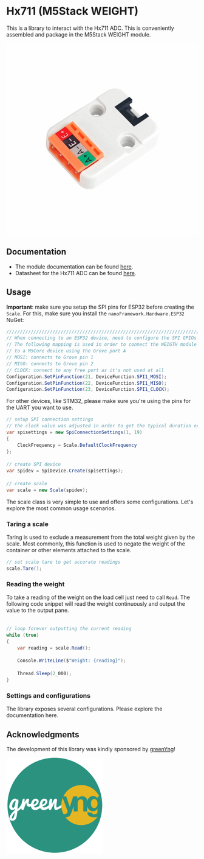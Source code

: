 # Hx711 (M5Stack WEIGHT)

This is a library to interact with the Hx711 ADC. This is conveniently assembled and package in the M5Stack WEIGHT module.

![weight_05.png](./weight_05.png)

## Documentation

* The module documentation can be found [here](https://docs.m5stack.com/en/unit/weight).
* Datasheet for the Hx711 ADC can be found [here](https://m5stack.oss-cn-shenzhen.aliyuncs.com/resource/docs/datasheet/unit/HX711_en.pdf).

## Usage

**Important**: make sure you setup the SPI pins for ESP32 before creating the `Scale`. For this, make sure you install the `nanoFramework.Hardware.ESP32` NuGet:

```csharp
///////////////////////////////////////////////////////////////////////
// When connecting to an ESP32 device, need to configure the SPI GPIOs
// The following mapping is used in order to connect the WEIGTH module
// to a M5Core device using the Grove port A
// MOSI: connects to Grove pin 1
// MISO: connects to Grove pin 2
// CLOCK: connect to any free port as it's not used at all
Configuration.SetPinFunction(21, DeviceFunction.SPI1_MOSI);
Configuration.SetPinFunction(22, DeviceFunction.SPI1_MISO);
Configuration.SetPinFunction(23, DeviceFunction.SPI1_CLOCK);
```

For other devices, like STM32, please make sure you're using the pins for the UART you want to use.

```csharp
// setup SPI connection settings
// the clock value was adjusted in order to get the typical duration expected by the PD_SCK ~1us
var spisettings = new SpiConnectionSettings(1, 19)
{
    ClockFrequency = Scale.DefaultClockFrequency
};

// create SPI device
var spidev = SpiDevice.Create(spisettings);

// create scale
var scale = new Scale(spidev);
```

The scale class is very simple to use and offers some configurations. Let's explore the most common usage scenarios.

### Taring a scale

Taring is used to exclude a measurement from the total weight given by the scale. Most commonly, this function is used to negate the weight of the container or other elements attached to the scale.

```csharp
// set scale tare to get accurate readings
scale.Tare();
```

### Reading the weight

To take a reading of the weight on the load cell just need to call `Read`. The following code snippet will read the weight continuously and output the value to the output pane.

```csharp

// loop forever outputting the current reading
while (true)
{
    var reading = scale.Read();

    Console.WriteLine($"Weight: {reading}");

    Thread.Sleep(2_000);
}
```

### Settings and configurations

The library exposes several configurations. Please explore the documentation here.

## Acknowledgments

The development of this library was kindly sponsored by [greenYng](https://greenyng.com/)!

![greenyng-logo.png](./greenyng-logo.png)
